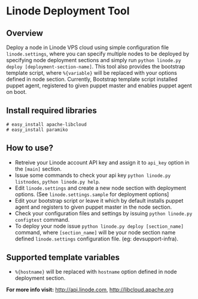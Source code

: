 Linode Deployment Tool
======================

Overview
--------
Deploy a node in Linode VPS cloud using simple configuration file `linode.settings`, where you can specify multiple nodes to be deployed by specifying node deployment sections and simply run `python linode.py deploy [deployment-section-name]`. This tool also provides the bootstrap template script, where `%{variable}` will be replaced with your options defined in node section. Currently, Bootstrap template script installed puppet agent, registered to given puppet master and enables puppet agent on boot.

Install required libraries
--------------------------
```shell
# easy_install apache-libcloud
# easy_install paramiko
```

How to use?
-----------
+ Retreive your Linode account API key and assign it to `api_key` option in the `[main]` section.
+ Issue some commands to check your api key `python linode.py listnodes`, `python linode.py help`.
+ Edit `linode.settings` and create a new node section with deployment options. (See `linode.settings.sample`  for deployment options]
+ Edit your bootstrap script or leave it which by default installs puppet agent and registers to given puppet master in the node section.
+ Check your configuration files and settings by issuing `python linode.py configtest` command.
+ To deploy your node issue `python linode.py deploy [section_name]` command, where `[section_name]` will be your node section name defined `linode.settings` configuration file. (eg: devsupport-infra).

Supported template variables
----------------------------
+ `%{hostname}` will be replaced with `hostname` option defined in node deployment section.

**For more info visit:** http://api.linode.com, http://libcloud.apache.org
